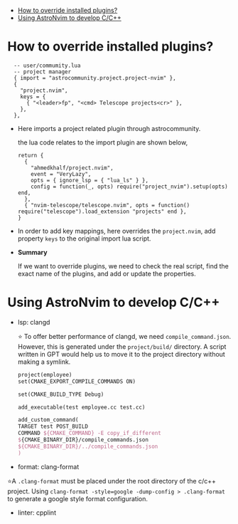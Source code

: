 <!--toc:start-->

- [How to override installed plugins?](#how-to-override-installed-plugins)
- [Using AstroNvim to develop C/C++](#using-astronvim-to-develop-cc)
<!--toc:end-->

# How to override installed plugins?

```
  -- user/commumity.lua
  -- project manager
  { import = "astrocommunity.project.project-nvim" },
  {
    "project.nvim",
    keys = {
      { "<leader>fp", "<cmd> Telescope projects<cr>" },
    },
  },
```

- Here imports a project related plugin through astrocommunity.

  the lua code relates to the import plugin are shown below,

  ```
  return {
    {
      "ahmedkhalf/project.nvim",
      event = "VeryLazy",
      opts = { ignore_lsp = { "lua_ls" } },
      config = function(_, opts) require("project_nvim").setup(opts) end,
    },
    { "nvim-telescope/telescope.nvim", opts = function() require("telescope").load_extension "projects" end },
  }
  ```

- In order to add key mappings, here overrides the `project.nvim`, add property `keys` to the original import lua script.

- **Summary**

  If we want to override plugins, we need to check the real script, find the exact name of the plugins, and add or update the properties.

# Using AstroNvim to develop C/C++

- lsp: clangd

  :star: To offer better performance of clangd, we need `compile_command.json`.
  However, this is generated under the `project/build/` directory. A script written in GPT would help us to move it to the project directory without making a symlink.

  ```tex
  project(employee)
  set(CMAKE_EXPORT_COMPILE_COMMANDS ON)

  set(CMAKE_BUILD_TYPE Debug)

  add_executable(test employee.cc test.cc)

  add_custom_command(
  TARGET test POST_BUILD
  COMMAND ${CMAKE_COMMAND} -E copy_if_different
  ${CMAKE_BINARY_DIR}/compile_commands.json
  ${CMAKE_BINARY_DIR}/../compile_commands.json
  )
  ```

- format: clang-format

:star:A `.clang-format` must be placed under the root directory of the c/c++ project.
Using `clang-format -style=google -dump-config > .clang-format` to generate a google style format configuration.

- linter: cpplint
